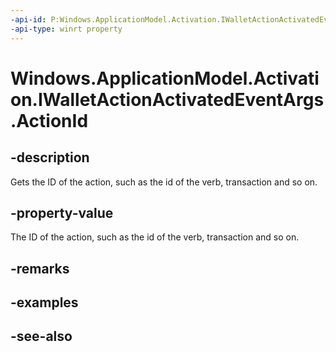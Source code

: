 ```yaml
---
-api-id: P:Windows.ApplicationModel.Activation.IWalletActionActivatedEventArgs.ActionId
-api-type: winrt property
---
```


<!-- Property syntax
public string ActionId { get; }
-->

# Windows.ApplicationModel.Activation.IWalletActionActivatedEventArgs.ActionId

## -description
Gets the ID of the action, such as the id of the verb, transaction and so on.

## -property-value
The ID of the action, such as the id of the verb, transaction and so on.

## -remarks

## -examples

## -see-also
